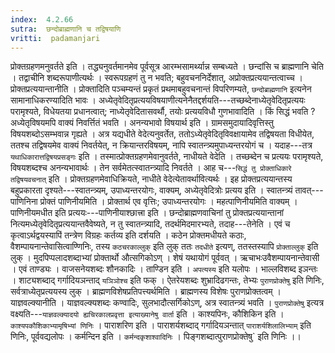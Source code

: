 ```yaml
---
index:  4.2.66
sutra:  छन्दोब्राह्मणानि च तद्विषयाणि
vritti:  padamanjari
---
```


प्रोक्तग्रहणमनुवर्तते इति । तद्ध्यनुवर्तमानमेव पूर्वसूत्र आरम्भसामर्थ्यान्न सम्बध्यते । छन्दांसि च ब्राह्मणानि चेति । तद्वाचीनि शब्दरूपाणीत्यर्थः । स्वरूपग्रहणं तु न भवति; बहुवचननिर्देशात्, अप्रोक्तप्रत्ययान्तत्वाच्च । प्रोक्तप्रत्ययान्तानीति । प्रोक्तादिति पञ्चम्यन्तं प्रकृतं प्रथमाबहुवचनान्तं विपरिणम्यते, `छन्दोब्राह्मणानि` इत्यनेन सामानाधिकरण्यादिति भावः । अध्येतृवेदितृप्रत्ययविषयाणीत्यनेनैतद्दर्शयति---तच्छब्देनाध्येतृवेदितृप्रत्ययः परामृश्यते, विधेयतया प्रधानत्वात्; नाध्येतृवेदितासवर्थौ, तयोः प्रत्ययविधौ गुणभावादिति । किं सिद्धं भवति ? अध्येतृविषयमपि वाक्यं निवर्त्तितं भवति । अनन्यभावो विषयार्थ इति । ग्रामसमुदायादिवृत्तिस्तु विषयशब्दोऽसम्भवान्न गृह्यते । अत्र यद्यधीते वेदेत्यनुवर्तेत, ततोऽध्येतृवेदितृविवक्षायामेव तद्विषयता विधीयेत, ततश्च तद्विषयमेव वाक्यं निवर्तयेत्, न क्रियान्तरविषयम्, नापि स्वातन्त्र्यमुपाध्यन्तरयोगं च । यदाह---तत्र `यथाधिकारात्तद्विषयप्रसङ्गः` इति । तस्मात्प्रोक्तग्रहणमेवानुवर्तते, नाधीयते वेदेति । तच्छब्देन च प्रत्ययः परामृश्यते, विषयशब्दश्च अनन्यभावार्थः । तेन सर्वमेतत्स्वातन्त्र्यादि निवर्तते । आह च---`सिद्धं तु प्रोक्ताधिकारे तद्विषयवचनात्` इति । प्रोक्तग्रहणमेवाधिक्रियते, नाधीते वेदेत्येतावर्थावित्यर्थः ।
इह प्रोक्तप्रत्ययान्तस्य बहुप्रकारता दृश्यते---स्वातन्त्र्यम्, उपाध्यन्तरयोगः, वाक्यम्, अध्येतृवेदित्रोः प्रत्यय इति । स्वातन्त्र्यं तावत्---पाणिनिना प्रोक्तं पाणिनीयमिति । प्रोक्तार्थ एव वृत्तिः; उपाध्यन्तरयोगः । महत्पाणिनीयमिति वाक्यम् । पाणिनीयमधीत इति प्रत्ययः---पाणिनीयाश्छात्त्रा इति । छन्दोब्राह्मणवाचिनां तु प्रोक्तप्रत्ययान्तानां नित्यमध्येतृवेदितृप्रत्ययान्तवैवेष्यते, न तु स्वातन्त्र्यादि, तदर्थमिदमारभ्यते, तदाह---तेनेति । एवं च कृत्वाऽर्थद्वयस्यापिं तन्त्रेण विग्रहः कर्तव्य इति दर्शयति । कठेन प्रोक्तमधीयते कठाः, वैशम्पायनान्तेवासित्वाण्णिनिः, तस्य `कठचरकाल्लुक्` इति लुक् ततः `तदधीते` इत्यण्, ततस्तस्यापि `प्रोक्ताल्लुक्` इति लुक् । मुदपिप्पलादशब्दाभ्यां प्रोक्तार्थो औत्सगिकोऽण् । शेषं यथायोगं पूर्ववत् । ऋचाभःउवैशम्पायनान्तेवासी । एवं ताण्ड्यः । वाजसनेयशब्दः शौनकादिः । ताण्डिन इति । `अपत्यस्य` इति यलोपः । भाल्लविशब्द इञन्तः । शाट्यशब्दाद् गर्गादियञन्ताद् `यञिञोश्च` इति फक् । ऐतरेयशब्दः शुभ्रादिढगन्तः, तेभ्यः `पुराणप्रोक्तेषु` इति णिनिः, सर्वत्राध्येतृप्रत्ययस्य लुक् ।
ब्राह्मणविशेषप्रतिपत्त्यर्थमिति । ब्राह्मणस्य विशेषः पुराणप्रोक्तत्वम् । याज्ञवल्क्यानीति । याज्ञवल्क्यशब्दः कण्वादिः, सुलभादौत्सर्गिकोऽण्, अत्र स्वातन्त्र्यं भवति । `पुराणप्रोक्तेषु` इत्यत्र वक्ष्यति---`याज्ञवल्क्यादयो ह्यचिरकालप्रवृत्ता इत्याख्यानेषु वार्ता` इति । काश्यपिनः, कौशिकिन इति । `काश्यपकौशिकाभ्यामृषिभ्यां णिनिः` । पाराशरिण इति । पाराशर्यशब्दाद् गर्गादियञन्तात् `पाराशर्यशिलालिभ्याम्` इति णिनिः, पूर्ववद्यलोपः । कर्मन्दिन इति । `कर्मन्दकृशाश्वादिनिः` । पिङ्गशब्दात्पुराणप्रोक्तेषु` इति णिनिः ।।
